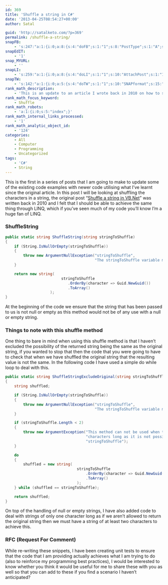 ```yaml
---
id: 369
title: 'Shuffle a string in C#'
date: '2013-04-25T08:54:27+00:00'
author: Satal

guid: 'http://satalketo.com/?p=369'
permalink: /shuffle-a-string/
snapFB:
    - 's:247:"a:1:{i:0;a:8:{s:4:"doFB";s:1:"1";s:8:"PostType";s:1:"A";s:10:"AttachPost";s:1:"1";s:10:"SNAPformat";s:51:"New post (%TITLE%) has been published on %SITENAME%";s:9:"isAutoImg";s:1:"A";s:8:"imgToUse";b:0;s:9:"isAutoURL";s:1:"A";s:8:"urlToUse";b:0;}}";'
snapEdIT:
    - '1'
snap_MYURL:
    - ''
snapLI:
    - 's:259:"a:1:{i:0;a:8:{s:4:"doLI";s:1:"1";s:10:"AttachPost";s:1:"1";s:10:"SNAPformat";s:41:"New post has been published on %SITENAME%";s:11:"SNAPformatT";s:18:"New Post - %TITLE%";s:9:"isAutoImg";s:1:"A";s:8:"imgToUse";b:0;s:9:"isAutoURL";s:1:"A";s:8:"urlToUse";b:0;}}";'
snapTW:
    - 's:142:"a:1:{i:0;a:5:{s:4:"doTW";s:1:"1";s:10:"SNAPformat";s:15:"%TITLE% - %URL%";s:8:"attchImg";s:1:"1";s:9:"isAutoImg";s:1:"A";s:8:"imgToUse";b:0;}}";'
rank_math_description:
    - 'This is an update to an article I wrote back in 2010 on how to shuffle the characters in a string, I achieve this through the use of LINQ.'
rank_math_focus_keyword:
    - Shuffle
rank_math_robots:
    - 'a:1:{i:0;s:5:"index";}'
rank_math_internal_links_processed:
    - '1'
rank_math_analytic_object_id:
    - '124'
categories:
    - All
    - Computer
    - Programming
    - Uncategorized
tags:
    - 'C#'
    - String
---
```


This is the first in a series of posts that I am going to make to update some of the existing code examples with newer code utilising what I’ve learnt since the original article. In this post I will be looking at shuffling the characters in a string, the original post “[Shuffle a string in VB.Net](https://samjenkins.com/shuffle-a-string-in-vbnet/ "Shuffle a string in VB.Net")” was written back in 2010 and I felt that I should be able to achieve the same thing through LINQ, which if you’ve seen much of my code you’ll know I’m a huge fan of LINQ.

### ShuffleString

```csharp
public static string ShuffleString(string stringToShuffle)
{
    if (String.IsNullOrEmpty(stringToShuffle))
    {
        throw new ArgumentNullException("stringToShuffle",
                                        "The stringToShuffle variable must not be null or empty");
    }

    return new string(
                         stringToShuffle
                            .OrderBy(character => Guid.NewGuid())
                            .ToArray()
                    );
}
```

At the beginning of the code we ensure that the string that has been passed to us is not null or empty as this method would not be of any use with a null or empty string.

### Things to note with this shuffle method

One thing to bare in mind when using this shuffle method is that I haven’t excluded the possibility of the returned string being the same as the original string, if you wanted to stop that then the code that you were going to have to check that when we have shuffled the original string that the resulting value is not the same. In the following code I have used a simple do while loop to deal with this.

```csharp
public static string ShuffleStringExcludeOriginal(string stringToShuffle)
{
    string shuffled;

    if (String.IsNullOrEmpty(stringToShuffle))
    {
        throw new ArgumentNullException("stringToShuffle",
                                        "The stringToShuffle variable must not be null or empty");
    }

    if (stringToShuffle.Length < 2)
    {
        throw new ArgumentException("This method can not be used when the string to shuffle is less than two " +
                                    "characters long as it is not possible to exclude the original",
                                    "stringToShuffle");
    }

    do
    {
        shuffled = new string(
                                stringToShuffle
                                    .OrderBy(character => Guid.NewGuid())
                                    .ToArray()
                                );
    } while (shuffled == stringToShuffle);

    return shuffled;
}
```

On top of the handling of null or empty strings, I have also added code to deal with strings of only one character long as if we aren’t allowed to return the original string then we must have a string of at least two characters to achieve this.

### RFC (Request For Comment)

While re-writing these snippets, I have been creating unit tests to ensure that the code that I am providing actually achieves what I am trying to do (also to reinforce my programming best practices), I would be interested to know whether you think it would be useful for me to share these with you as well so that you can add to these if you find a scenario I haven’t anticipated?